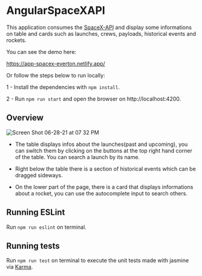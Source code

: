 # AngularSpaceXAPI

This application consumes the [SpaceX-API](https://github.com/r-spacex/SpaceX-API/blob/master/docs/v4/README.md) and display some informations on table and cards such as launches, crews, payloads, historical events and rockets.

You can see the demo here:

https://app-spacex-everton.netlify.app/

Or follow the steps below to run locally:

1 - Install the dependencies with `npm install`.

2 - Run `npm run start` and open the browser on http://localhost:4200.


## Overview

![Screen Shot 06-28-21 at 07 32 PM](https://user-images.githubusercontent.com/46136649/123712942-ba047a80-d849-11eb-994b-6268b9645ce6.PNG)

- The table displays infos about the launches(past and upcoming), you can switch them by clicking on the buttons at the top right hand corner of the table. You can search a launch by its name.

- Right below the table there is a section of historical events which can be dragged sideways.
 
- On the lower part of the page, there is a card that displays informations about a rocket, you can use the autocomplete input to search others.

## Running ESLint

Run `npm run eslint` on terminal.

## Running tests

Run `npm run test` on terminal to execute the unit tests made with jasmine via [Karma](https://karma-runner.github.io).
